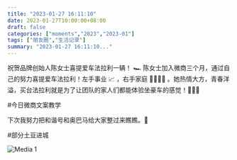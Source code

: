 ```yaml
---
title: "2023-01-27 16:11:10"
date: 2023-01-27T10:00:00+08:00
draft: false
categories: ["moments","2023","2023-01"]
tags: ["朋友圈","生活记录"]
summary: "2023-01-27 16:11:10..."
---
```


祝贺品牌创始人陈女士喜提爱车法拉利一辆！ 🏎️ 陈女士加入微商三个月，通过自己的努力喜提爱车法拉利！左手事业 📈 ，右手家庭 👨‍👩‍👧‍👦 。她热情大方，青春洋溢，买台法拉利就是为了让团队的家人们都能体验坐豪车的感觉！🎉🎉🎉

#今日微商文案教学

下次我努力把和谐号和奥巴马给大家整过来瞧瞧。🤗

#部分土豆进城
​
​

![Media 1](/Moments/photos/2023-01-27/202301271611100.jpg)

